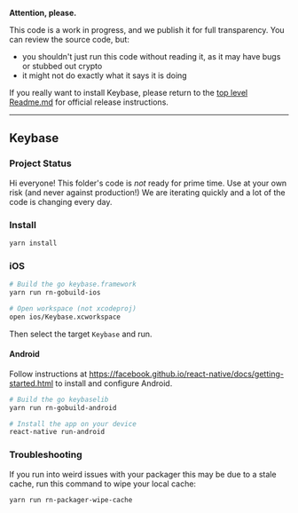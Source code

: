 
**Attention, please.**

This code is a work in progress, and we publish it for full transparency. You can review the source code, but:

 - you shouldn't just run this code without reading it, as it may have bugs or stubbed out crypto
 - it might not do exactly what it says it is doing

If you really want to install Keybase, please return to the [top level Readme.md](https://github.com/keybase/client/blob/master/README.md) for official release instructions.

----------

## Keybase

### Project Status

Hi everyone! This folder's code is *not* ready for prime time. Use at your own risk (and never against production!)
We are iterating quickly and a lot of the code is changing every day.

### Install

```sh
yarn install
```

### iOS

```sh
# Build the go keybase.framework
yarn run rn-gobuild-ios

# Open workspace (not xcodeproj)
open ios/Keybase.xcworkspace
```

Then select the target `Keybase` and run.

#### Android

Follow instructions at https://facebook.github.io/react-native/docs/getting-started.html
to install and configure Android.

```sh
# Build the go keybaselib
yarn run rn-gobuild-android

# Install the app on your device
react-native run-android
```

### Troubleshooting

If you run into weird issues with your packager this may be due to a stale cache, run this command to wipe your local cache:

```sh
yarn run rn-packager-wipe-cache
```
